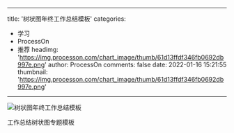 
---
title: '树状图年终工作总结模板'
categories: 
 - 学习
 - ProcessOn
 - 推荐
headimg: 'https://img.processon.com/chart_image/thumb/61d13ffdf346fb0692db997e.png'
author: ProcessOn
comments: false
date: 2022-01-16 15:21:55
thumbnail: 'https://img.processon.com/chart_image/thumb/61d13ffdf346fb0692db997e.png'
---

<div>   
<img class="thumb" alt="树状图年终工作总结模板" src="https://img.processon.com/chart_image/thumb/61d13ffdf346fb0692db997e.png" referrerpolicy="no-referrer">
<p>工作总结树状图专题模板</p>  
</div>
            